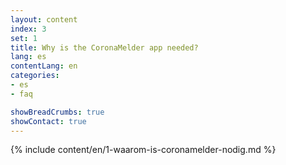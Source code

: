 ```yaml
---
layout: content
index: 3
set: 1
title: Why is the CoronaMelder app needed?
lang: es
contentLang: en
categories:
- es
- faq

showBreadCrumbs: true
showContact: true
---
```

{% include content/en/1-waarom-is-coronamelder-nodig.md %}
